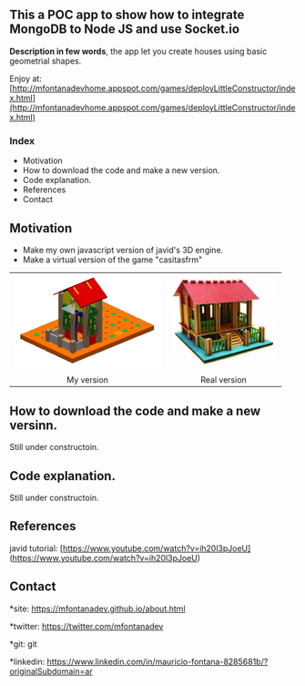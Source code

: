 
## This a POC app to show how to integrate MongoDB to Node JS and use Socket.io
<b>Description in few words</b>, the app let you create houses using basic geometrial shapes.

Enjoy at: [http://mfontanadevhome.appspot.com/games/deployLittleConstructor/index.html](http://mfontanadevhome.appspot.com/games/deployLittleConstructor/index.html)

### Index
* Motivation
* How to download the code and make a new version.
* Code explanation.
* References 
* Contact

## Motivation
- Make my own javascript version of javid's 3D engine.
- Make a virtual version of the game "casitasfrm"

<table border="0">
	<tr>
		<td align="center">
		<img width="260px" src="https://github.com/mfontanadev/appLittleConstructor/blob/master/doc/poc_house_leftside.png?raw=true">
		</td>
		<td align="center">
		<img width="190px" src="https://github.com/mfontanadev/appLittleConstructor/blob/master/doc/poc_house_rightside.png?raw=true?raw=true">
		</td>
	</tr>
	<tr>
		<td align="center">
			My version
		</td>
		<td align="center">
			Real version
		</td>
	</tr>
</table>

## How to download the code and make a new versinn.

Still under constructoin.

## Code explanation.

Still under constructoin.

## References

javid tutorial: [https://www.youtube.com/watch?v=ih20l3pJoeU]  (https://www.youtube.com/watch?v=ih20l3pJoeU)

## Contact

*site: https://mfontanadev.github.io/about.html

*twitter: https://twitter.com/mfontanadev

*git: git

*linkedin: https://www.linkedin.com/in/mauricio-fontana-8285681b/?originalSubdomain=ar
